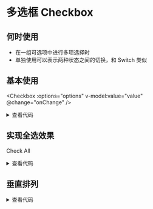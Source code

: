 # 多选框 Checkbox

## 何时使用

- 在一组可选项中进行多项选择时
- 单独使用可以表示两种状态之间的切换，和 Switch 类似

<script setup lang="ts">
import { ref, watch, computed } from 'vue'

const options = ref([
      {
        label: '北京市',
        value: 1
      },
      {
        label: '上海市上海市上海市上海市',
        value: 2,
        disabled: true
      },
      {
        label: '郑州市',
        value: 3
      },
      {
        label: '纽约市纽约市纽约市纽约市',
        value: 4
      },
      {
        label: '旧金山',
        value: 5
      },
      {
        label: '悉尼市',
        value: 6
      },
      {
        label: '伦敦市',
        value: 7
      },
      {
        label: '巴黎市',
        value: 8
      }
    ])

const value = ref([2]) // 多选框v-model
watch(value, (to) => {
  console.log('p to:', to)
})
function onChange (value: any[]) {
  console.log('change:', value)
}

const checkAll = ref(false) // 全选v-model
const indeterminate = computed(() => {
  if (value.value.length > 0 && value.value.length < options.value.length) {
    return true
  } else {
    false
  }
}) // 全选样式控制
watch(checkAll, (to) => {
  console.log('p to:', to)
  if (to) {
    value.value = options.value.map(option => option.value)
  } else {
    value.value = []
  }
})
</script>

## 基本使用

<Checkbox :options="options" v-model:value="value" @change="onChange" />

<details>
<summary>查看代码</summary>

```vue
<script setup lang="ts">
import { ref, watchEffect } from 'vue'

const options = ref([
      {
        label: '北京市',
        value: 1
      },
      {
        label: '上海市上海市上海市上海市',
        value: 2,
        disabled: true
      },
      {
        label: '郑州市',
        value: 3
      },
      {
        label: '纽约市纽约市纽约市纽约市',
        value: 4
      },
      {
        label: '旧金山',
        value: 5
      },
      {
        label: '悉尼市',
        value: 6
      },
      {
        label: '伦敦市',
        value: 7
      },
      {
        label: '巴黎市',
        value: 8
      }
    ])

const value = ref([2]) // 多选框v-model
watchEffect(() => {
  console.log('value:', value)
})
function onChange (value: any[]) {
  console.log('change:', value)
}
</script>
<template>
  <Checkbox :options="options" v-model:value="value" @change="onChange" />
</template>
```

</details>

## 实现全选效果

<Checkbox class="mb10" :indeterminate="indeterminate" v-model:checked="checkAll">Check All</Checkbox>
<br/>
<Checkbox :options="options" v-model:value="value" />

<details>
<summary>查看代码</summary>

```vue
<script setup lang="ts">
import { ref, watch, watchEffect, computed } from 'vue'

const options = ref([
      {
        label: '北京市',
        value: 1
      },
      {
        label: '上海市上海市上海市上海市',
        value: 2,
        disabled: true
      },
      {
        label: '郑州市',
        value: 3
      },
      {
        label: '纽约市纽约市纽约市纽约市',
        value: 4
      },
      {
        label: '旧金山',
        value: 5
      },
      {
        label: '悉尼市',
        value: 6
      },
      {
        label: '伦敦市',
        value: 7
      },
      {
        label: '巴黎市',
        value: 8
      }
    ])

const value = ref([2]) // 多选框v-model
watchEffect(() => {
  console.log('value:', value)
})
const checkAll = ref(false) // 全选v-model
const indeterminate = computed(() => {
  if (value.value.length > 0 && value.value.length < options.value.length) {
    return true
  } else {
    return false
  }
}) // 全选样式控制
watch(checkAll, (to) => {
  console.log('checkAll:', to)
  if (to) {
    value.value = options.value.map(option => option.value)
  } else {
    value.value = []
  }
})
</script>
<template>
  <Checkbox class="mb10" :indeterminate="indeterminate" v-model:checked="checkAll">Check All</Checkbox>
  <br/>
  <Checkbox :options="options" v-model:value="value" />
</template>
```

</details>

## 垂直排列

<Checkbox :options="options" vertical v-model:value="value"/>

<details>
<summary>查看代码</summary>

```vue
<script setup lang="ts">
import { ref, watchEffect } from 'vue'

const options = ref([
      {
        label: '北京市',
        value: 1
      },
      {
        label: '上海市上海市上海市上海市',
        value: 2,
        disabled: true
      },
      {
        label: '郑州市',
        value: 3
      },
      {
        label: '纽约市纽约市纽约市纽约市',
        value: 4
      },
      {
        label: '旧金山',
        value: 5
      },
      {
        label: '悉尼市',
        value: 6
      },
      {
        label: '伦敦市',
        value: 7
      },
      {
        label: '巴黎市',
        value: 8
      }
    ])

const value = ref([2]) // 多选框v-model
watchEffect(() => {
  console.log('value:', value)
})
</script>
<template>
  <Checkbox :options="options" vertical v-model:value="value"/>
</template>
```

</details>
